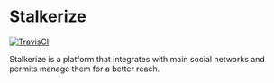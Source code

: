 # Stalkerize

[![TravisCI](https://api.travis-ci.org/vinyguedess/stalkerize.svg?branch=master)](https://travis-ci.org/vinyguedess/stalkerize)

Stalkerize is a platform that integrates with main social networks and permits
manage them for a better reach.
